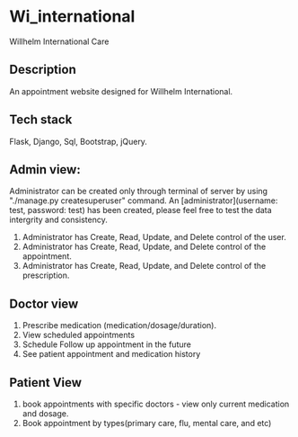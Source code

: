 # Wi_international
 Willhelm International Care 

## Description

An appointment website designed for Willhelm International. 

## Tech stack 
Flask, Django, Sql, Bootstrap, jQuery.

<!-- **Webiste:** [Deployed on Pythonanywhere](http://jasonchan.pythonanywhere.com) -->

## Admin view:

Administrator can be created only through terminal of server by using "./manage.py createsuperuser" command. An [administrator](username: test, password: test) has been created, please feel free to test the data intergrity and consistency.

1. Administrator has Create, Read, Update, and Delete control of the user.
2. Administrator has Create, Read, Update, and Delete control of the appointment.
3. Administrator has Create, Read, Update, and Delete control of the prescription.
 
## Doctor view
 
1. Prescribe medication (medication/dosage/duration).
2. View scheduled appointments
3. Schedule Follow up appointment in the future
4. See patient appointment and medication history


## Patient View

1. book appointments with specific doctors - view only current medication and dosage.
2. Book appointment by types(primary care, flu, mental care, and etc)